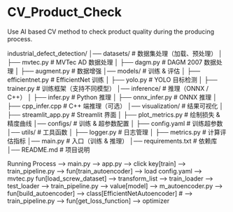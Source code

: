 # CV_Product_Check
Use AI based CV method to check product quality during the producing process.

industrial_defect_detection/
│── datasets/           # 数据集处理（加载、预处理）
│   ├── mvtec.py       # MVTec AD 数据处理
│   ├── dagm.py        # DAGM 2007 数据处理
│   ├── augment.py     # 数据增强
│── models/            # 训练 & 评估
│   ├── efficientnet.py # EfficientNet 训练
│   ├── yolo.py        # YOLO 目标检测
│   ├── trainer.py     # 训练框架（支持不同模型）
│── inference/         # 推理（ONNX / C++）
│   ├── infer.py       # Python 推理
│   ├── onnx_infer.py  # ONNX 推理
│   ├── cpp_infer.cpp  # C++ 端推理（可选）
│── visualization/     # 结果可视化
│   ├── streamlit_app.py # Streamlit 界面
│   ├── plot_metrics.py  # 绘制损失 & 精度曲线
│── configs/           # 训练 & 超参数配置
│   ├── config.yaml    # 训练超参数
│── utils/             # 工具函数
│   ├── logger.py      # 日志管理
│   ├── metrics.py     # 计算评估指标
│── main.py            # 入口（训练 & 推理）
│── requirements.txt   # 依赖库
│── README.md          # 项目说明

Running Process
--> main.py 
--> app.py --> click key[train]
--> train_pipeline.py --> fun[train_autoencoder] --> load config.yaml 
--> mvtec.py fun[load_screw_dataset] --> transform_list --> train_loader --> test_loader
--> train_pipeline.py --> value[model]
--> m_autoencoder.py --> fun[build_autoencoder] --> class[EfficientNetAutoencoder] #
--> train_pipeline.py --> fun[get_loss_function] --> optimizer
